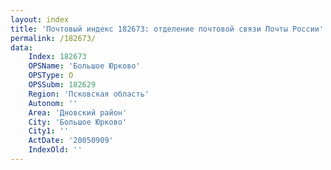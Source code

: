 ```yaml
---
layout: index
title: 'Почтовый индекс 182673: отделение почтовой связи Почты России'
permalink: /182673/
data:
    Index: 182673
    OPSName: 'Большое Юрково'
    OPSType: О
    OPSSubm: 182629
    Region: 'Псковская область'
    Autonom: ''
    Area: 'Дновский район'
    City: 'Большое Юрково'
    City1: ''
    ActDate: '20050909'
    IndexOld: ''
---
```

